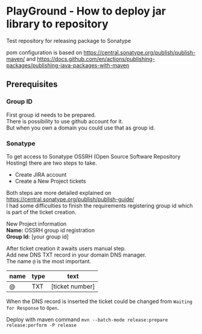 # PlayGround - How to deploy jar library to repository
Test repository for releasing package to Sonatype

pom configuration is based on https://central.sonatype.org/publish/publish-maven/ and https://docs.github.com/en/actions/publishing-packages/publishing-java-packages-with-maven  

## Prerequisites
### Group ID

First group id needs to be prepared.  
There is possibility to use github account for it.  
But when you own a domain you could use that as group id.  

### Sonatype

To get access to Sonatype OSSRH (Open Source Software Repository Hosting) there are two steps to take.

* Create JIRA account
* Create a New Project tickets

Both steps are more detailed explained on https://central.sonatype.org/publish/publish-guide/  
I had some difficulties to finish the requirements registering group id which is part of the ticket creation.  

New Project information  
**Name:**       OSSRH group id registration  
**Group Id:**   [your group id]

After ticket creation it awaits users manual step.  
Add new DNS TXT record in your domain DNS manager.  
The name `@` is the most important.

| name | type | text            |
|------|------|-----------------|
| @    | TXT  | [ticket number] |

When the DNS record is inserted the ticket could be changed from `Waiting for Response` to `Open`.


Deploy with maven command
`mvn --batch-mode release:prepare release:perform -P release`